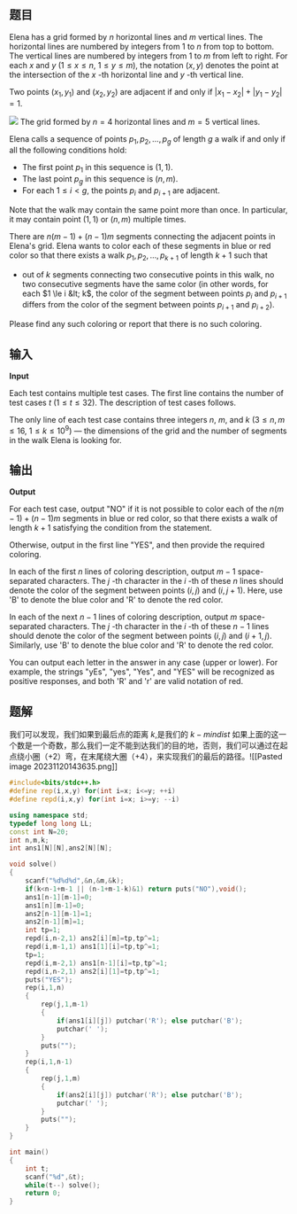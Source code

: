 ## 题目
Elena has a grid formed by $n$ horizontal lines and $m$ vertical lines. The horizontal lines are numbered by integers from $1$ to $n$ from top to bottom. The vertical lines are numbered by integers from $1$ to $m$ from left to right. For each $x$ and $y$ ($1 \leq x \leq n$, $1 \leq y \leq m$), the notation $(x, y)$ denotes the point at the intersection of the $x$ \-th horizontal line and $y$ \-th vertical line.

Two points $(x_1,y_1)$ and $(x_2,y_2)$ are adjacent if and only if $|x_1-x_2| + |y_1-y_2| = 1$.

![](https://espresso.codeforces.com/a930deff1273e6bdef85497667fad84a2fbc98be.png) The grid formed by $n=4$ horizontal lines and $m=5$ vertical lines.

Elena calls a sequence of points $p_1, p_2, \ldots, p_g$ of length $g$ a walk if and only if all the following conditions hold:

-   The first point $p_1$ in this sequence is $(1, 1)$.
-   The last point $p_g$ in this sequence is $(n, m)$.
-   For each $1 \le i \lt g$, the points $p_i$ and $p_{i+1}$ are adjacent.

Note that the walk may contain the same point more than once. In particular, it may contain point $(1, 1)$ or $(n, m)$ multiple times.

There are $n(m-1)+(n-1)m$ segments connecting the adjacent points in Elena's grid. Elena wants to color each of these segments in blue or red color so that there exists a walk $p_1, p_2, \ldots, p_{k+1}$ of length $k+1$ such that

-   out of $k$ segments connecting two consecutive points in this walk, no two consecutive segments have the same color (in other words, for each $1 \le i &lt; k$, the color of the segment between points $p_i$ and $p_{i+1}$ differs from the color of the segment between points $p_{i+1}$ and $p_{i+2}$).

Please find any such coloring or report that there is no such coloring.

## 输入
**Input**

Each test contains multiple test cases. The first line contains the number of test cases $t$ ($1 \leq t \leq 32$). The description of test cases follows.

The only line of each test case contains three integers $n$, $m$, and $k$ ($3 \leq n,m \leq 16$, $1 \leq k \leq 10^9$) — the dimensions of the grid and the number of segments in the walk Elena is looking for.

## 输出
**Output**

For each test case, output "NO" if it is not possible to color each of the $n(m-1)+(n-1)m$ segments in blue or red color, so that there exists a walk of length $k+1$ satisfying the condition from the statement.

Otherwise, output in the first line "YES", and then provide the required coloring.

In each of the first $n$ lines of coloring description, output $m-1$ space-separated characters. The $j$ \-th character in the $i$ \-th of these $n$ lines should denote the color of the segment between points $(i,j)$ and $(i,j+1)$. Here, use 'B' to denote the blue color and 'R' to denote the red color.

In each of the next $n-1$ lines of coloring description, output $m$ space-separated characters. The $j$ \-th character in the $i$ \-th of these $n-1$ lines should denote the color of the segment between points $(i,j)$ and $(i+1,j)$. Similarly, use 'B' to denote the blue color and 'R' to denote the red color.

You can output each letter in the answer in any case (upper or lower). For example, the strings "yEs", "yes", "Yes", and "YES" will be recognized as positive responses, and both 'R' and 'r' are valid notation of red.

## 题解
我们可以发现，我们如果到最后点的距离 $k$,是我们的 $k-mindist$ 如果上面的这一个数是一个奇数，那么我们一定不能到达我们的目的地，否则，我们可以通过在起点绕小圈（+2）弯，在末尾绕大圈（+4），来实现我们的最后的路径。![[Pasted image 20231120143635.png]]

```cpp
#include<bits/stdc++.h>
#define rep(i,x,y) for(int i=x; i<=y; ++i)
#define repd(i,x,y) for(int i=x; i>=y; --i)

using namespace std;
typedef long long LL;
const int N=20;
int n,m,k;
int ans1[N][N],ans2[N][N];

void solve()
{
	scanf("%d%d%d",&n,&m,&k);
	if(k<n-1+m-1 || (n-1+m-1-k)&1) return puts("NO"),void();
	ans1[n-1][m-1]=0;
	ans1[n][m-1]=0;
	ans2[n-1][m-1]=1;
	ans2[n-1][m]=1;
	int tp=1;
	repd(i,n-2,1) ans2[i][m]=tp,tp^=1;
	repd(i,m-1,1) ans1[1][i]=tp,tp^=1;
	tp=1;
	repd(i,m-2,1) ans1[n-1][i]=tp,tp^=1;
	repd(i,n-2,1) ans2[i][1]=tp,tp^=1;
	puts("YES");
	rep(i,1,n)
	{
		rep(j,1,m-1)
		{
			if(ans1[i][j]) putchar('R'); else putchar('B');
			putchar(' ');
		}
		puts("");
	}
	rep(i,1,n-1)
	{
		rep(j,1,m)
		{
			if(ans2[i][j]) putchar('R'); else putchar('B');
			putchar(' ');
		}
		puts("");
	}
}	

int main()
{
	int t;
	scanf("%d",&t);
	while(t--) solve();
	return 0;
}
```